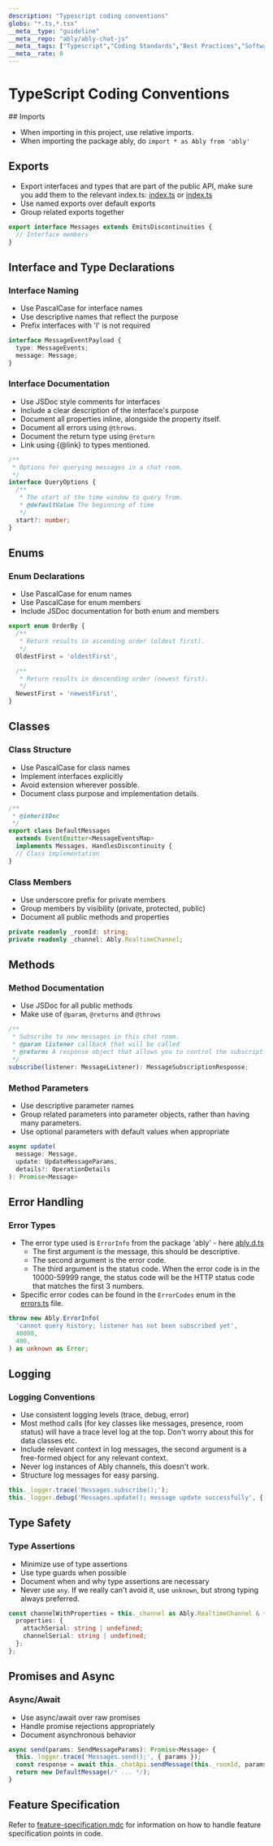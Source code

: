 ```yaml
---
description: "Typescript coding conventions"
globs: "*.ts,*.tsx"
__meta__type: "guideline"
__meta__repo: "ably/ably-chat-js"
__meta__tags: ["Typescript","Coding Standards","Best Practices","Software Development","Programming"]
__meta__rate: 8
---
```

# TypeScript Coding Conventions

## Imports

- When importing in this project, use relative imports.
- When importing the package ably, do `import * as Ably from 'ably'`

## Exports

- Export interfaces and types that are part of the public API, make sure you add them to the relevant index.ts: [index.ts](mdc:src/core/index.ts) or [index.ts](mdc:src/react/index.ts)
- Use named exports over default exports
- Group related exports together

```typescript
export interface Messages extends EmitsDiscontinuities {
  // Interface members
}
```

## Interface and Type Declarations

### Interface Naming
- Use PascalCase for interface names
- Use descriptive names that reflect the purpose
- Prefix interfaces with 'I' is not required
```typescript
interface MessageEventPayload {
  type: MessageEvents;
  message: Message;
}
```

### Interface Documentation
- Use JSDoc style comments for interfaces
- Include a clear description of the interface's purpose
- Document all properties inline, alongside the property itself.
- Document all errors using `@throws`.
- Document the return type using `@return`
- Link using {@link} to types mentioned.
```typescript
/**
 * Options for querying messages in a chat room.
 */
interface QueryOptions {
  /**
   * The start of the time window to query from.
   * @defaultValue The beginning of time
   */
  start?: number;
}
```

## Enums

### Enum Declarations
- Use PascalCase for enum names
- Use PascalCase for enum members
- Include JSDoc documentation for both enum and members
```typescript
export enum OrderBy {
  /**
   * Return results in ascending order (oldest first).
   */
  OldestFirst = 'oldestFirst',

  /**
   * Return results in descending order (newest first).
   */
  NewestFirst = 'newestFirst',
}
```

## Classes

### Class Structure
- Use PascalCase for class names
- Implement interfaces explicitly
- Avoid extension wherever possible.
- Document class purpose and implementation details.

```typescript
/**
 * @inheritDoc
 */
export class DefaultMessages
  extends EventEmitter<MessageEventsMap>
  implements Messages, HandlesDiscontinuity {
  // Class implementation
}
```

### Class Members
- Use underscore prefix for private members
- Group members by visibility (private, protected, public)
- Document all public methods and properties

```typescript
private readonly _roomId: string;
private readonly _channel: Ably.RealtimeChannel;
```

## Methods

### Method Documentation
- Use JSDoc for all public methods
- Make use of `@param`, `@returns` and `@throws`
```typescript
/**
 * Subscribe to new messages in this chat room.
 * @param listener callback that will be called
 * @returns A response object that allows you to control the subscription.
 */
subscribe(listener: MessageListener): MessageSubscriptionResponse;
```

### Method Parameters
- Use descriptive parameter names
- Group related parameters into parameter objects, rather than having many parameters.
- Use optional parameters with default values when appropriate

```typescript
async update(
  message: Message,
  update: UpdateMessageParams,
  details?: OperationDetails
): Promise<Message>
```

## Error Handling

### Error Types
- The error type used is `ErrorInfo` from the package 'ably' - here [ably.d.ts](mdc:node_modules/ably/ably.d.ts)
  - The first argument is the message, this should be descriptive.
  - The second argument is the error code.
  - The third argument is the status code. When the error code is in the 10000-59999 range, the status code will be the HTTP status code that matches the first 3 numbers.
- Specific error codes can be found in the `ErrorCodes` enum in the [errors.ts](mdc:src/core/errors.ts) file.

```typescript
throw new Ably.ErrorInfo(
  'cannot query history; listener has not been subscribed yet',
  40000,
  400,
) as unknown as Error;
```

## Logging

### Logging Conventions
- Use consistent logging levels (trace, debug, error)
- Most method calls (for key classes like messages, presence, room status) will have a trace level log at the top. Don't worry about this for data classes etc.
- Include relevant context in log messages, the second argument is a free-formed object for any relevant context.
- Never log instances of Ably channels, this doesn't work.
- Structure log messages for easy parsing.

```typescript
this._logger.trace('Messages.subscribe();');
this._logger.debug('Messages.update(); message update successfully', { updatedMessage });
```

## Type Safety

### Type Assertions

- Minimize use of type assertions
- Use type guards when possible
- Document when and why type assertions are necessary
- Never use `any`. If we really can't avoid it, use `unknown`, but strong typing always preferred.

```typescript
const channelWithProperties = this._channel as Ably.RealtimeChannel & {
  properties: {
    attachSerial: string | undefined;
    channelSerial: string | undefined;
  };
};
```

## Promises and Async

### Async/Await
- Use async/await over raw promises
- Handle promise rejections appropriately
- Document asynchronous behavior

```typescript
async send(params: SendMessageParams): Promise<Message> {
  this._logger.trace('Messages.send();', { params });
  const response = await this._chatApi.sendMessage(this._roomId, params);
  return new DefaultMessage(/* ... */);
}
```

## Feature Specification

Refer to [feature-specification.mdc](mdc:.cursor/rules/feature-specification.mdc) for information on how to handle feature specification points in code.